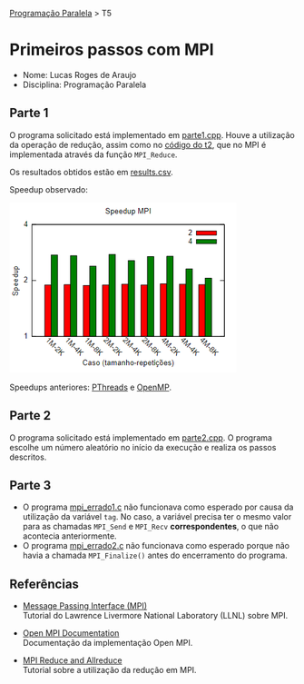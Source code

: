 
[Programação Paralela](https://github.com/lucasroges/elc139-2019a) > T5

# Primeiros passos com MPI

- Nome: Lucas Roges de Araujo
- Disciplina: Programação Paralela

## Parte 1
O programa solicitado está implementado em [parte1.cpp](parte1.cpp). Houve a utilização da operação de redução, assim como no [código do t2](https://github.com/lucasroges/elc139-2019a/blob/master/trabalhos/t2/openmp/openmp_dotprod.cpp), que no MPI é implementada através da função `MPI_Reduce`.

Os resultados obtidos estão em [results.csv](results.csv).

Speedup observado:

![speedup_mpi](speedup_mpi.png)

Speedups anteriores: [PThreads](https://github.com/lucasroges/elc139-2019a/blob/master/trabalhos/t2/pthreads_dotprod/speedup_pthreads.png) e [OpenMP](https://github.com/lucasroges/elc139-2019a/blob/master/trabalhos/t2/openmp/speedup_omp.png).

## Parte 2
O programa solicitado está implementado em [parte2.cpp](parte2.cpp). O programa escolhe um número aleatório no início da execução e realiza os passos descritos.

## Parte 3

- O programa [mpi_errado1.c](mpi_errado1.c) não funcionava como esperado por causa da utilização da variável `tag`. No caso, a variável precisa ter o mesmo valor para as chamadas `MPI_Send` e `MPI_Recv` **correspondentes**, o que não acontecia anteriormente.
- O programa [mpi_errado2.c](mpi_errado2.c) não funcionava como esperado porque não havia a chamada `MPI_Finalize()` antes do encerramento do programa.

## Referências

- [Message Passing Interface (MPI)](https://computing.llnl.gov/tutorials/mpi/)  
  Tutorial do Lawrence Livermore National Laboratory (LLNL) sobre MPI.

- [Open MPI Documentation](https://www.open-mpi.org/doc/)  
  Documentação da implementação Open MPI.

- [MPI Reduce and Allreduce](http://mpitutorial.com/tutorials/mpi-reduce-and-allreduce/)  
  Tutorial sobre a utilização da redução em MPI.